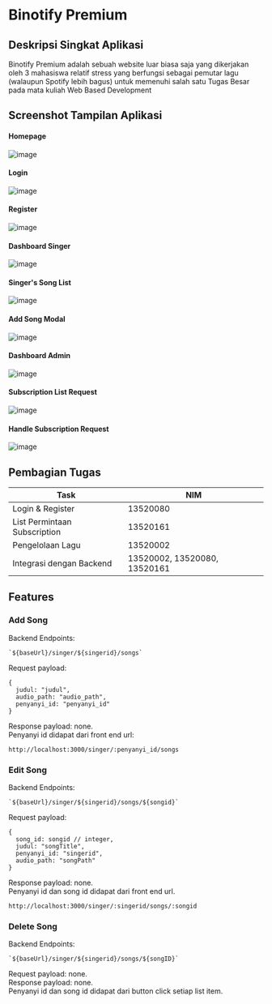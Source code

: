 # Binotify Premium

## Deskripsi Singkat Aplikasi

Binotify Premium adalah sebuah website luar biasa saja yang dikerjakan oleh 3 mahasiswa relatif stress yang berfungsi sebagai pemutar lagu (walaupun Spotify lebih bagus) untuk memenuhi salah satu Tugas Besar pada mata kuliah Web Based Development

## Screenshot Tampilan Aplikasi

#### Homepage

![image](https://user-images.githubusercontent.com/69589003/205214553-f62395e8-98e4-4456-9bee-35563ac0b5ff.png)

#### Login

![image](https://user-images.githubusercontent.com/69589003/205214678-529b3eaf-84a3-43db-b9be-fb97c857069a.png)

#### Register

![image](https://user-images.githubusercontent.com/69589003/205215199-f0870433-77c4-4552-9982-dde955f84255.png)

#### Dashboard Singer

![image](https://user-images.githubusercontent.com/69589003/205215308-83cfb937-976e-454b-8c5d-d321876fe2b6.png)

#### Singer's Song List

![image](https://user-images.githubusercontent.com/69589003/205215382-25c4835f-800a-43dd-ab16-c4243821adb7.png)

#### Add Song Modal

![image](https://user-images.githubusercontent.com/69589003/205215433-1a70ce0c-e093-42d9-a565-289fce619346.png)

#### Dashboard Admin

![image](https://user-images.githubusercontent.com/69589003/205215498-167b80ba-d482-41c2-8632-41069ce96f3b.png)

#### Subscription List Request

![image](https://user-images.githubusercontent.com/69589003/205216848-a666daec-89ab-414b-8336-914462d19c50.png)

#### Handle Subscription Request

![image](https://user-images.githubusercontent.com/69589003/205216912-eee2df0a-4316-417a-976a-faed7a87ee98.png)

## Pembagian Tugas

| Task                         | NIM                          |
| ---------------------------- | ---------------------------- |
| Login & Register             | 13520080                     |
| List Permintaan Subscription | 13520161                     |
| Pengelolaan Lagu             | 13520002                     |
| Integrasi dengan Backend     | 13520002, 13520080, 13520161 |

## Features

### Add Song

Backend Endpoints:

```
`${baseUrl}/singer/${singerid}/songs`
```

Request payload:

```
{
  judul: "judul",
  audio_path: "audio_path",
  penyanyi_id: "penyanyi_id"
}
```

Response payload: none.  
Penyanyi id didapat dari front end url:

```
http://localhost:3000/singer/:penyanyi_id/songs
```

### Edit Song

Backend Endpoints:

```
`${baseUrl}/singer/${singerid}/songs/${songid}`
```

Request payload:

```
{
  song_id: songid // integer,
  judul: "songTitle",
  penyanyi_id: "singerid",
  audio_path: "songPath"
}
```

Response payload: none.  
Penyanyi id dan song id didapat dari front end url.

```
http://localhost:3000/singer/:singerid/songs/:songid
```

### Delete Song

Backend Endpoints:

```
`${baseUrl}/singer/${singerid}/songs/${songID}`
```

Request payload: none.  
Response payload: none.  
Penyanyi id dan song id didapat dari button click setiap list item.
